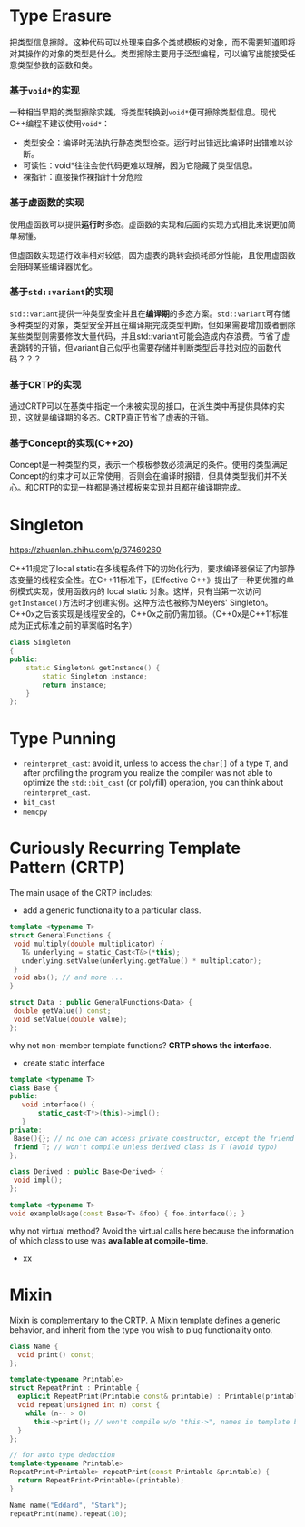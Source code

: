 # Type Erasure

把类型信息擦除。这种代码可以处理来自多个类或模板的对象，而不需要知道即将对其操作的对象的类型是什么。类型擦除主要用于泛型编程，可以编写出能接受任意类型参数的函数和类。

### 基于`void*`的实现

一种相当早期的类型擦除实践，将类型转换到`void*`便可擦除类型信息。现代C++编程不建议使用`void*`：

- 类型安全：编译时无法执行静态类型检查。运行时出错远比编译时出错难以诊断。
- 可读性：void*往往会使代码更难以理解，因为它隐藏了类型信息。
- 裸指针：直接操作裸指针十分危险

### 基于虚函数的实现

使用虚函数可以提供**运行时**多态。虚函数的实现和后面的实现方式相比来说更加简单易懂。

但虚函数实现运行效率相对较低，因为虚表的跳转会损耗部分性能，且使用虚函数会阻碍某些编译器优化。

### 基于`std::variant`的实现

`std::variant`提供一种类型安全并且在**编译期**的多态方案。`std::variant`可存储多种类型的对象，类型安全并且在编译期完成类型判断。但如果需要增加或者删除某些类型则需要修改大量代码，并且std::variant可能会造成内存浪费。节省了虚表跳转的开销，但variant自己似乎也需要存储并判断类型后寻找对应的函数代码？？？

### 基于CRTP的实现

通过CRTP可以在基类中指定一个未被实现的接口，在派生类中再提供具体的实现，这就是编译期的多态。CRTP真正节省了虚表的开销。

### 基于Concept的实现(C++20)

Concept是一种类型约束，表示一个模板参数必须满足的条件。使用的类型满足Concept的约束才可以正常使用，否则会在编译时报错，但具体类型我们并不关心。和CRTP的实现一样都是通过模板来实现并且都在编译期完成。



# Singleton

https://zhuanlan.zhihu.com/p/37469260

C++11规定了local static在多线程条件下的初始化行为，要求编译器保证了内部静态变量的线程安全性。在C++11标准下，《Effective C++》提出了一种更优雅的单例模式实现，使用函数内的 local static 对象。这样，只有当第一次访问`getInstance()`方法时才创建实例。这种方法也被称为Meyers' Singleton。C++0x之后该实现是线程安全的，C++0x之前仍需加锁。（C++0x是C++11标准成为正式标准之前的草案临时名字）

```c++
class Singleton
{
public:
	static Singleton& getInstance() {
		static Singleton instance;
		return instance;
	}
};
```



# Type Punning

- `reinterpret_cast`: avoid it, unless to access the `char[]` of a type `T`, and after profiling the program you realize the compiler was not able to optimize the `std::bit_cast` (or polyfill) operation, you can think about `reinterpret_cast`.
- `bit_cast`
- `memcpy`



# Curiously Recurring Template Pattern (CRTP)

The main usage of the CRTP includes:

- add a generic functionality to a particular class.

 ```c++
template <typename T>
struct GeneralFunctions {
  void multiply(double multiplicator) {
    T& underlying = static_Cast<T&>(*this);
    underlying.setValue(underlying.getValue() * multiplicator);
  }
  void abs(); // and more ...
}
 
struct Data : public GeneralFunctions<Data> {
  double getValue() const;
  void setValue(double value);
};
 ```

 why not non-member template functions? **CRTP shows the interface**.

- create static interface

 ```c++
template <typename T>
class Base {
public:
	void interface() {
		static_cast<T*>(this)->impl();
	}
private:
  Base(){}; // no one can access private constructor, except the friend classes - T
  friend T; // won't compile unless derived class is T (avoid typo)
};
 
class Derived : public Base<Derived> {
  void impl();
};
 
template <typename T>
void exampleUsage(const Base<T> &foo) { foo.interface(); }
 ```

 why not virtual method? Avoid the virtual calls here because the information of which class to use was **available at compile-time**. 

- xx



# Mixin

 Mixin is complementary to the CRTP. A Mixin template defines a generic behavior, and inherit from the type you wish to plug functionality onto.

```c++
class Name {
  void print() const;
};

template<typename Printable>
struct RepeatPrint : Printable {
  explicit RepeatPrint(Printable const& printable) : Printable(printable) {}
  void repeat(unsigned int n) const {
    while (n-- > 0)
      this->print(); // won't compile w/o "this->", names in template base classes ignored in C++
  }
};

// for auto type deduction
template<typename Printable>
RepeatPrint<Printable> repeatPrint(const Printable &printable) {
  return RepeatPrint<Printable>(printable);
}

Name name("Eddard", "Stark");
repeatPrint(name).repeat(10);
```

